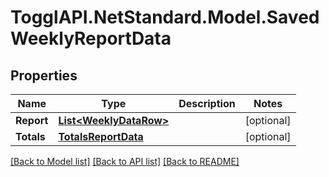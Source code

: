 # TogglAPI.NetStandard.Model.SavedWeeklyReportData
## Properties

Name | Type | Description | Notes
------------ | ------------- | ------------- | -------------
**Report** | [**List&lt;WeeklyDataRow&gt;**](WeeklyDataRow.md) |  | [optional] 
**Totals** | [**TotalsReportData**](TotalsReportData.md) |  | [optional] 

[[Back to Model list]](../README.md#documentation-for-models) [[Back to API list]](../README.md#documentation-for-api-endpoints) [[Back to README]](../README.md)

